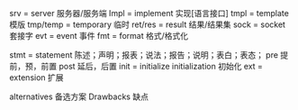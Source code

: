 srv = server 服务器/服务端
Impl = implement 实现[语言接口]
tmpl = template 模版
tmp/temp = temporary 临时
ret/res = result 结果/结果集
sock = socket 套接字
evt = event 事件
fmt = format 格式/格式化

stmt  = statement  陈述；声明；报表；说法；报告；说明；表白；表态；
pre   提前，预，前置
post 延后，后置
init = initialize initialization 初始化
ext = extension 扩展

alternatives 备选方案
Drawbacks   缺点